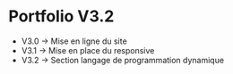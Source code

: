 # Portfolio V3.2

- V3.0 -> Mise en ligne du site
- V3.1 -> Mise en place du responsive
- V3.2 -> Section langage de programmation dynamique
